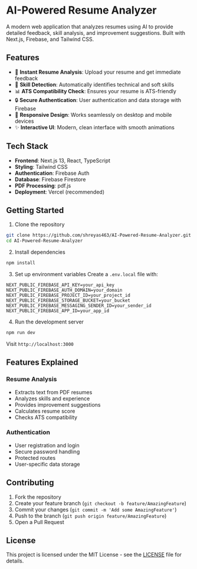 # AI-Powered Resume Analyzer

A modern web application that analyzes resumes using AI to provide detailed feedback, skill analysis, and improvement suggestions. Built with Next.js, Firebase, and Tailwind CSS.

## Features

- 🚀 **Instant Resume Analysis**: Upload your resume and get immediate feedback
- 🎯 **Skill Detection**: Automatically identifies technical and soft skills
- 📊 **ATS Compatibility Check**: Ensures your resume is ATS-friendly
- 🔒 **Secure Authentication**: User authentication and data storage with Firebase
- 📱 **Responsive Design**: Works seamlessly on desktop and mobile devices
- ✨ **Interactive UI**: Modern, clean interface with smooth animations

## Tech Stack

- **Frontend**: Next.js 13, React, TypeScript
- **Styling**: Tailwind CSS
- **Authentication**: Firebase Auth
- **Database**: Firebase Firestore
- **PDF Processing**: pdf.js
- **Deployment**: Vercel (recommended)

## Getting Started

1. Clone the repository
```bash
git clone https://github.com/shreyas463/AI-Powered-Resume-Analyzer.git
cd AI-Powered-Resume-Analyzer
```

2. Install dependencies
```bash
npm install
```

3. Set up environment variables
Create a `.env.local` file with:
```env
NEXT_PUBLIC_FIREBASE_API_KEY=your_api_key
NEXT_PUBLIC_FIREBASE_AUTH_DOMAIN=your_domain
NEXT_PUBLIC_FIREBASE_PROJECT_ID=your_project_id
NEXT_PUBLIC_FIREBASE_STORAGE_BUCKET=your_bucket
NEXT_PUBLIC_FIREBASE_MESSAGING_SENDER_ID=your_sender_id
NEXT_PUBLIC_FIREBASE_APP_ID=your_app_id
```

4. Run the development server
```bash
npm run dev
```

Visit `http://localhost:3000`

## Features Explained

### Resume Analysis
- Extracts text from PDF resumes
- Analyzes skills and experience
- Provides improvement suggestions
- Calculates resume score
- Checks ATS compatibility

### Authentication
- User registration and login
- Secure password handling
- Protected routes
- User-specific data storage

## Contributing

1. Fork the repository
2. Create your feature branch (`git checkout -b feature/AmazingFeature`)
3. Commit your changes (`git commit -m 'Add some AmazingFeature'`)
4. Push to the branch (`git push origin feature/AmazingFeature`)
5. Open a Pull Request

## License

This project is licensed under the MIT License - see the [LICENSE](LICENSE) file for details.